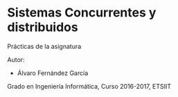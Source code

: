 # Sistemas Concurrentes y distribuidos
Prácticas de la asignatura

Autor:
* Álvaro Fernández García

Grado en Ingeniería Informática, Curso 2016-2017, ETSIIT
